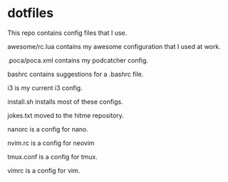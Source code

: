 # dotfiles
This repo contains config files that I use.

awesome/rc.lua contains my awesome configuration that I used at work.

.poca/poca.xml contains my podcatcher config.

bashrc contains suggestions for a .bashrc file.

i3 is my current i3 config.

install.sh installs most of these configs.

jokes.txt moved to the hitme repository.

nanorc is a config for nano.

nvim.rc is a config for neovim

tmux.conf is a config for tmux.

vimrc is a config for vim.

